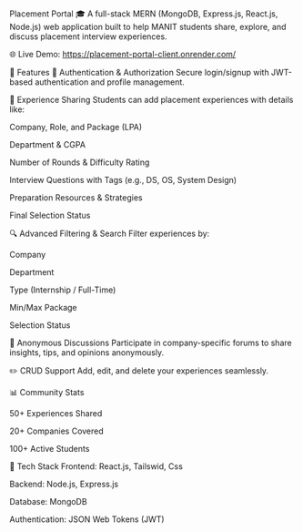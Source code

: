 Placement Portal 🎓
A full-stack MERN (MongoDB, Express.js, React.js, Node.js) web application built to help MANIT students share, explore, and discuss placement interview experiences.

🌐 Live Demo: https://placement-portal-client.onrender.com/

📌 Features
🔑 Authentication & Authorization
Secure login/signup with JWT-based authentication and profile management.

📝 Experience Sharing
Students can add placement experiences with details like:

Company, Role, and Package (LPA)

Department & CGPA

Number of Rounds & Difficulty Rating

Interview Questions with Tags (e.g., DS, OS, System Design)

Preparation Resources & Strategies

Final Selection Status

🔍 Advanced Filtering & Search
Filter experiences by:

Company

Department

Type (Internship / Full-Time)

Min/Max Package

Selection Status

💬 Anonymous Discussions
Participate in company-specific forums to share insights, tips, and opinions anonymously.

✏️ CRUD Support
Add, edit, and delete your experiences seamlessly.

📊 Community Stats

50+ Experiences Shared

20+ Companies Covered

100+ Active Students

🚀 Tech Stack
Frontend: React.js, Tailswid, Css

Backend: Node.js, Express.js

Database: MongoDB

Authentication: JSON Web Tokens (JWT)
